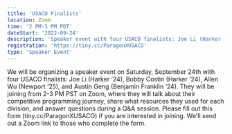 ```yaml
---
title: 'USACO Finalists'
location: Zoom
time: '2 PM-3 PM PDT'
dateStart: '2022-09-24'
description: 'Speaker event with four USACO finalists: Joe Li (Harker ‘24), Bobby Costin (Harker ‘24), Allen Wu (Newport ‘25), and Austin Geng (Benjamin Franklin ‘24)'
registration: 'https://tiny.cc/ParagonXUSACO'
type: 'Speaker Event'
---
```


We will be organizing a speaker event on Saturday, September 24th with four USACO finalists: Joe Li (Harker ‘24), Bobby Costin (Harker ‘24), Allen Wu (Newport ‘25), and Austin Geng (Benjamin Franklin ‘24). They will be joining from 2-3 PM PST on Zoom, where they will talk about their competitive programming journey, share what resources they used for each division, and answer questions during a Q&A session. Please fill out this form (tiny.cc/ParagonXUSACO) if you are interested in joining. We'll send out a Zoom link to those who complete the form.
